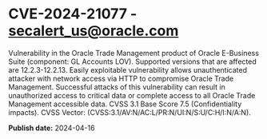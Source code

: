# CVE-2024-21077 - secalert_us@oracle.com

Vulnerability in the Oracle Trade Management product of Oracle E-Business Suite (component: GL Accounts LOV).  Supported versions that are affected are 12.2.3-12.2.13. Easily exploitable vulnerability allows unauthenticated attacker with network access via HTTP to compromise Oracle Trade Management.  Successful attacks of this vulnerability can result in  unauthorized access to critical data or complete access to all Oracle Trade Management accessible data. CVSS 3.1 Base Score 7.5 (Confidentiality impacts).  CVSS Vector: (CVSS:3.1/AV:N/AC:L/PR:N/UI:N/S:U/C:H/I:N/A:N).

**Publish date:** 2024-04-16
